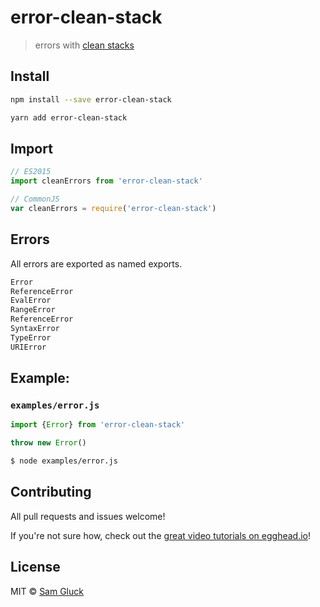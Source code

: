 # error-clean-stack

> errors with [clean stacks](https://github.com/sindresorhus/clean-stack)

## Install

```sh
npm install --save error-clean-stack
```

```sh
yarn add error-clean-stack
```

## Import

```js
// ES2015
import cleanErrors from 'error-clean-stack'
```

```js
// CommonJS
var cleanErrors = require('error-clean-stack')
```

## Errors

All errors are exported as named exports. 

```sh
Error
ReferenceError
EvalError
RangeError
ReferenceError
SyntaxError
TypeError
URIError
```

## Example:

### `examples/error.js`

```js
import {Error} from 'error-clean-stack'

throw new Error()
```

```sh
$ node examples/error.js

```

## Contributing

All pull requests and issues welcome!

If you're not sure how, check out the [great video tutorials on egghead.io](http://bit.ly/2aVzthz)!

## License

MIT © [Sam Gluck](https://github.com/sdgluck)
